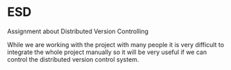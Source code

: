 # ESD
Assignment about Distributed Version Controlling

While we are working with the project with many people it is very difficult to integrate the whole project manually so it will be very useful if we can control the distributed version control system.
